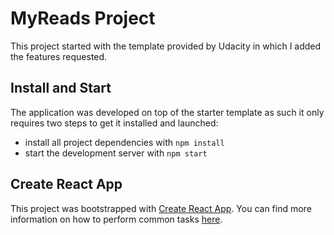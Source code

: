 # MyReads Project

This project started with the template provided by Udacity in which I added the features requested.

## Install and Start

The application was developed on top of the starter template as such it only requires two steps to get it installed and launched:

* install all project dependencies with `npm install`
* start the development server with `npm start`

## Create React App

This project was bootstrapped with [Create React App](https://github.com/facebookincubator/create-react-app). You can find more information on how to perform common tasks [here](https://github.com/facebookincubator/create-react-app/blob/master/packages/react-scripts/template/README.md).

